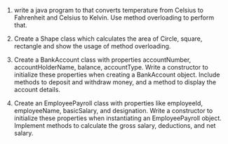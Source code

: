 1. write a java program to that converts temperature from Celsius to Fahrenheit and
Celsius to Kelvin. Use method overloading to perform that.

2. Create a Shape class which calculates the area of Circle, square, rectangle and show the usage
of method overloading. 

3. Create a BankAccount class with properties accountNumber, accountHolderName,  balance,
accountType. Write a constructor to initialize these properties when creating a BankAccount object. 
Include methods to deposit and withdraw money, and a method to display the account details.

4. Create an EmployeePayroll class with properties like employeeId, employeeName, basicSalary, and designation.
Write a constructor to initialize these properties when instantiating an EmployeePayroll object. 
Implement methods to calculate the gross salary, deductions, and net salary.